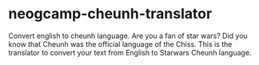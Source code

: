 # neogcamp-cheunh-translator
Convert english to cheunh language.
Are you a fan of star wars? Did you know that Cheunh was the official language of the Chiss.
This is the translator to convert your text from English to Starwars Cheunh language.
